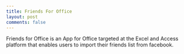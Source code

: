 ```yaml
---
title: Friends For Office
layout: post
comments: false
---
```

Friends for Office is an App for Office targeted at the Excel and Access platform that enables users to import their friends list from facebook.